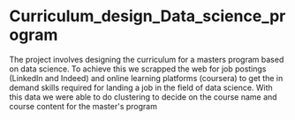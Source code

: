 # Curriculum_design_Data_science_program
The project involves designing the curriculum for a masters program based on data science. To achieve this we scrapped the web for job postings (LinkedIn and Indeed) and online learning platforms (coursera) to get the in demand skills required for landing a job in the field of data science. With this data we were able to do clustering to decide on the course name and course content for the master's program
